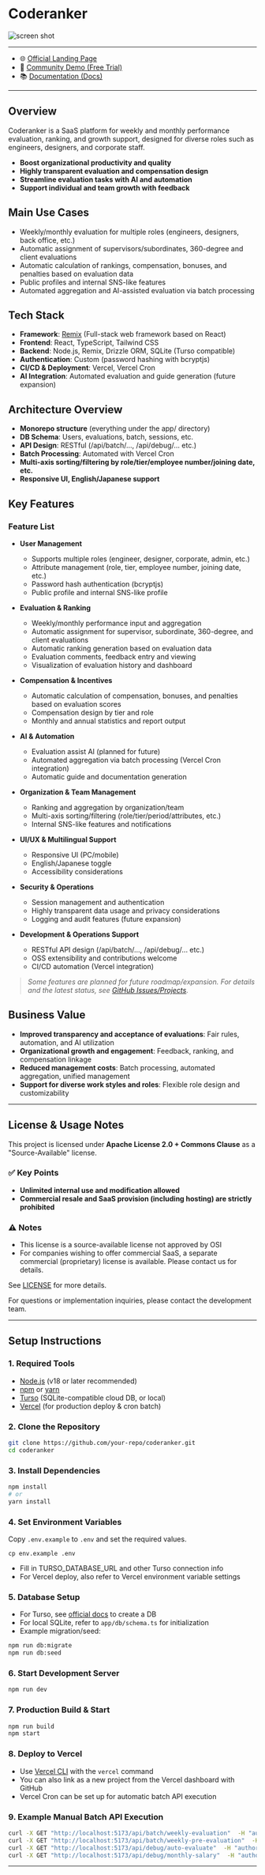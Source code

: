 # Coderanker

![screen shot](/public/screenshot.png)

---

- 🌐 [Official Landing Page](https://coderanker.cloud)
- 🚀 [Community Demo (Free Trial)](https://coderanker.cloud/register)
- 📚 [Documentation (Docs)](https://coderanker.cloud/docs)

---

## Overview

Coderanker is a SaaS platform for weekly and monthly performance evaluation, ranking, and growth support, designed for diverse roles such as engineers, designers, and corporate staff.

- **Boost organizational productivity and quality**
- **Highly transparent evaluation and compensation design**
- **Streamline evaluation tasks with AI and automation**
- **Support individual and team growth with feedback**

## Main Use Cases

- Weekly/monthly evaluation for multiple roles (engineers, designers, back office, etc.)
- Automatic assignment of supervisors/subordinates, 360-degree and client evaluations
- Automatic calculation of rankings, compensation, bonuses, and penalties based on evaluation data
- Public profiles and internal SNS-like features
- Automated aggregation and AI-assisted evaluation via batch processing

## Tech Stack

- **Framework**: [Remix](https://remix.run/) (Full-stack web framework based on React)
- **Frontend**: React, TypeScript, Tailwind CSS
- **Backend**: Node.js, Remix, Drizzle ORM, SQLite (Turso compatible)
- **Authentication**: Custom (password hashing with bcryptjs)
- **CI/CD & Deployment**: Vercel, Vercel Cron
- **AI Integration**: Automated evaluation and guide generation (future expansion)

## Architecture Overview

- **Monorepo structure** (everything under the app/ directory)
- **DB Schema**: Users, evaluations, batch, sessions, etc.
- **API Design**: RESTful (/api/batch/..., /api/debug/... etc.)
- **Batch Processing**: Automated with Vercel Cron
- **Multi-axis sorting/filtering by role/tier/employee number/joining date, etc.**
- **Responsive UI, English/Japanese support**

## Key Features

### Feature List

- **User Management**
  - Supports multiple roles (engineer, designer, corporate, admin, etc.)
  - Attribute management (role, tier, employee number, joining date, etc.)
  - Password hash authentication (bcryptjs)
  - Public profile and internal SNS-like profile

- **Evaluation & Ranking**
  - Weekly/monthly performance input and aggregation
  - Automatic assignment for supervisor, subordinate, 360-degree, and client evaluations
  - Automatic ranking generation based on evaluation data
  - Evaluation comments, feedback entry and viewing
  - Visualization of evaluation history and dashboard

- **Compensation & Incentives**
  - Automatic calculation of compensation, bonuses, and penalties based on evaluation scores
  - Compensation design by tier and role
  - Monthly and annual statistics and report output

- **AI & Automation**
  - Evaluation assist AI (planned for future)
  - Automated aggregation via batch processing (Vercel Cron integration)
  - Automatic guide and documentation generation

- **Organization & Team Management**
  - Ranking and aggregation by organization/team
  - Multi-axis sorting/filtering (role/tier/period/attributes, etc.)
  - Internal SNS-like features and notifications

- **UI/UX & Multilingual Support**
  - Responsive UI (PC/mobile)
  - English/Japanese toggle
  - Accessibility considerations

- **Security & Operations**
  - Session management and authentication
  - Highly transparent data usage and privacy considerations
  - Logging and audit features (future expansion)

- **Development & Operations Support**
  - RESTful API design (/api/batch/..., /api/debug/... etc.)
  - OSS extensibility and contributions welcome
  - CI/CD automation (Vercel integration)

> *Some features are planned for future roadmap/expansion. For details and the latest status, see [GitHub Issues/Projects](https://github.com/your-repo/coderanker).* 

## Business Value

- **Improved transparency and acceptance of evaluations**: Fair rules, automation, and AI utilization
- **Organizational growth and engagement**: Feedback, ranking, and compensation linkage
- **Reduced management costs**: Batch processing, automated aggregation, unified management
- **Support for diverse work styles and roles**: Flexible role design and customizability

---

## License & Usage Notes

This project is licensed under **Apache License 2.0 + Commons Clause** as a "Source-Available" license.

### ✅ Key Points
- **Unlimited internal use and modification allowed**
- **Commercial resale and SaaS provision (including hosting) are strictly prohibited**

### ⚠️ Notes
- This license is a source-available license not approved by OSI
- For companies wishing to offer commercial SaaS, a separate commercial (proprietary) license is available. Please contact us for details.

See [LICENSE](./LICENSE) for more details.

For questions or implementation inquiries, please contact the development team.

---

## Setup Instructions

### 1. Required Tools
- [Node.js](https://nodejs.org/) (v18 or later recommended)
- [npm](https://www.npmjs.com/) or [yarn](https://yarnpkg.com/)
- [Turso](https://turso.tech/) (SQLite-compatible cloud DB, or local)
- [Vercel](https://vercel.com/) (for production deploy & cron batch)

### 2. Clone the Repository
```sh
git clone https://github.com/your-repo/coderanker.git
cd coderanker
```

### 3. Install Dependencies
```sh
npm install
# or
yarn install
```

### 4. Set Environment Variables
Copy `.env.example` to `.env` and set the required values.

```
cp env.example .env
```
- Fill in TURSO_DATABASE_URL and other Turso connection info
- For Vercel deploy, also refer to Vercel environment variable settings

### 5. Database Setup
- For Turso, see [official docs](https://docs.turso.tech/) to create a DB
- For local SQLite, refer to `app/db/schema.ts` for initialization
- Example migration/seed:
```sh
npm run db:migrate
npm run db:seed
```

### 6. Start Development Server
```sh
npm run dev
```

### 7. Production Build & Start
```sh
npm run build
npm start
```

### 8. Deploy to Vercel
- Use [Vercel CLI](https://vercel.com/docs/cli) with the `vercel` command
- You can also link as a new project from the Vercel dashboard with GitHub
- Vercel Cron can be set up for automatic batch API execution

### 9. Example Manual Batch API Execution
```sh
curl -X GET "http://localhost:5173/api/batch/weekly-evaluation"  -H "authorization: Bearer ${CRON_SECRET}"
curl -X GET "http://localhost:5173/api/batch/weekly-pre-evaluation"  -H "authorization: Bearer ${CRON_SECRET}"
curl -X GET "http://localhost:5173/api/debug/auto-evaluate"  -H "authorization: Bearer ${CRON_SECRET}"
curl -X GET "http://localhost:5173/api/debug/monthly-salary"  -H "authorization: Bearer ${CRON_SECRET}"
```

---

